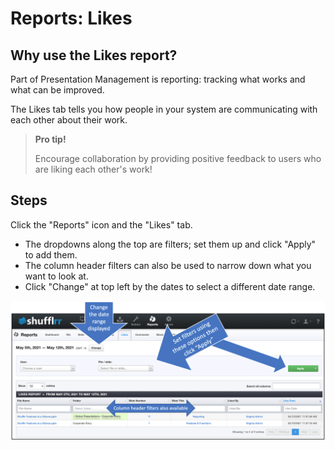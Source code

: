 # Reports: Likes
## Why use the Likes report?

Part of Presentation Management is reporting: tracking what works and what can be improved.

The Likes tab tells you how people in your system are communicating with each other about their work. 

>**Pro tip!**
>
> Encourage collaboration by providing positive feedback to users who are liking each other's work! 

## Steps

Click the "Reports" icon and the "Likes" tab.

* The dropdowns along the top are filters; set them up and click "Apply" to add them.
* The column header filters can also be used to narrow down what you want to look at. 
* Click "Change" at top left by the dates to select a different date range. 

![Reports - Likes tab](img/reports-likes.png)